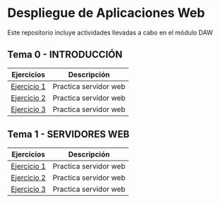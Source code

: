# Despliegue de Aplicaciones Web
Este repositorio incluye actividades llevadas a cabo en el módulo DAW

## Tema 0 - INTRODUCCIÓN

|Ejercicios|Descripción|
|----------|-----------|
|[Ejercicio 1](Tema0/Ejercicio1.md)|Practica servidor web|
|[Ejercicio 2](Ejercicio2.md)|Practica servidor web|
|[Ejercicio 3](Ejercicio3.md)|Practica servidor web|


## Tema 1 - SERVIDORES WEB
|Ejercicios|Descripción|
|----------|-----------|
|[Ejercicio 1](Ejercicio1.md)|Practica servidor web|
|[Ejercicio 2](Ejercicio2.md)|Practica servidor web|
|[Ejercicio 3](Ejercicio3.md)|Practica servidor web|
